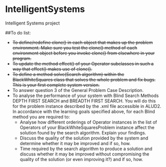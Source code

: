 IntelligentSystems
==================

Intelligent Systems project

##To do list:

* ~~To define/redefine clone() in each object that makes up the problem environment. Make sure you test the clone() method of each environment object before you invoke clone() from elsewhere in your program.~~
* ~~To update the method effect() of your Operator subclasses in such a way that effect() makes use of clone().~~
* ~~To define a method solve(Search algorithm) within the BlackWhiteSquares class that solves the whole problem and fix bugs. This is your first complete system version.~~
* To answer question 3 of the General Problem Case Description.
* To analyse the performance of your system with Blind Search Methods DEPTH FIRST SEARCH and BREADTH FIRST SEARCH. You will do this for the problem instance described by the .xml file accessible in ALUD2. In accordance with the learning goals specified above, for each Blind method you are required to:
	* Analyse how different orderings of Operator instances in the list of Operators of your BlackWhiteSquaresProblem instance affect the solution found by the search algorithm. Explain your findings.
	* Discuss the quality of the solution provided by the system and determine whether it may be improved and if so, how.
	* Time required by the search algorithm to produce a solution and discuss whether it may be improved without compromising the quality of the solution (or even improving it?) and if so, how.

